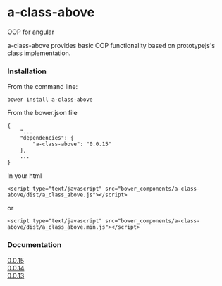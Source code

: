 # a-class-above

OOP for angular

a-class-above provides basic OOP functionality based on prototypejs's class implementation.

### Installation

From the command line:
    
    bower install a-class-above

From the bower.json file
    
    {
	    "...
	    "dependencies": {
	        "a-class-above": "0.0.15"
	    },
		...
	}
	
In your html

    <script type="text/javascript" src="bower_components/a-class-above/dist/a_class_above.js"></script>
or

    <script type="text/javascript" src="bower_components/a-class-above/dist/a_class_above.min.js"></script>

### Documentation

[0.0.15](http://www.pedago.com/a-class-above/docs/0.0.15)  
[0.0.14](http://www.pedago.com/a-class-above/docs/0.0.14)  
[0.0.13](http://www.pedago.com/a-class-above/docs/0.0.13)  
